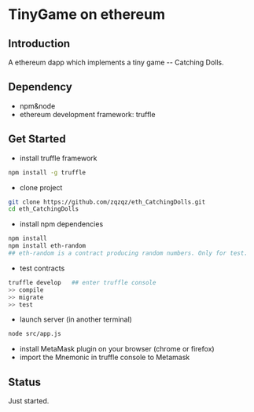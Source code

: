 # TinyGame on ethereum

## Introduction
A ethereum dapp which implements a tiny game -- Catching Dolls.

## Dependency
* npm&node
* ethereum development framework: truffle

## Get Started
* install truffle framework
```Bash
npm install -g truffle
```
* clone project
```Bash
git clone https://github.com/zqzqz/eth_CatchingDolls.git
cd eth_CatchingDolls
```
* install npm dependencies
```Bash
npm install
npm install eth-random
## eth-random is a contract producing random numbers. Only for test.
```
* test contracts
```Bash
truffle develop   ## enter truffle console
>> compile
>> migrate
>> test
```
* launch server (in another terminal)
```Bash
node src/app.js
```
* install MetaMask plugin on your browser (chrome or firefox)
* import the Mnemonic in truffle console to Metamask

## Status
Just started.
